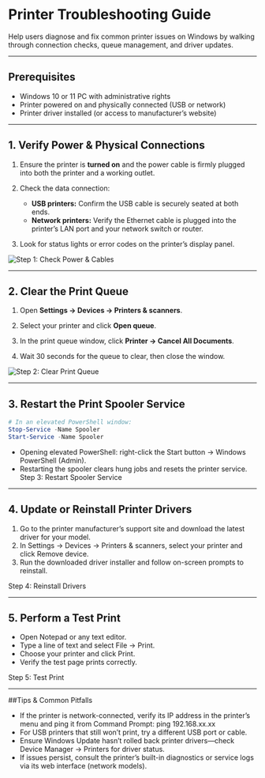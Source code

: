 # Printer Troubleshooting Guide

Help users diagnose and fix common printer issues on Windows by walking through connection checks, queue management, and driver updates.

---

## Prerequisites

- Windows 10 or 11 PC with administrative rights  
- Printer powered on and physically connected (USB or network)  
- Printer driver installed (or access to manufacturer’s website)  

---

## 1. Verify Power & Physical Connections

1. Ensure the printer is **turned on** and the power cable is firmly plugged into both the printer and a working outlet.  

2. Check the data connection:  
   - **USB printers:** Confirm the USB cable is securely seated at both ends.  
   - **Network printers:** Verify the Ethernet cable is plugged into the printer’s LAN port and your network switch or router.  

3. Look for status lights or error codes on the printer’s display panel.  

![Step 1: Check Power & Cables](../assets/screenshots/printer-troubleshooting-step1.png)

---

## 2. Clear the Print Queue

1. Open **Settings → Devices → Printers & scanners**.  

2. Select your printer and click **Open queue**.  

3. In the print queue window, click **Printer → Cancel All Documents**.  

4. Wait 30 seconds for the queue to clear, then close the window.  

![Step 2: Clear Print Queue](../assets/screenshots/printer-troubleshooting-step2.png)

---

## 3. Restart the Print Spooler Service

```powershell
# In an elevated PowerShell window:
Stop-Service -Name Spooler
Start-Service -Name Spooler
```
- Opening elevated PowerShell: right-click the Start button → Windows PowerShell (Admin).
- Restarting the spooler clears hung jobs and resets the printer service.
Step 3: Restart Spooler Service

---

## 4. Update or Reinstall Printer Drivers
1. Go to the printer manufacturer’s support site and download the latest driver for your model.
2. In Settings → Devices → Printers & scanners, select your printer and click Remove device.
3. Run the downloaded driver installer and follow on-screen prompts to reinstall.

Step 4: Reinstall Drivers

---

## 5. Perform a Test Print
- Open Notepad or any text editor.
- Type a line of text and select File → Print.
- Choose your printer and click Print.
- Verify the test page prints correctly.

Step 5: Test Print

---

##Tips & Common Pitfalls
- If the printer is network-connected, verify its IP address in the printer’s menu and ping it from Command Prompt:
ping 192.168.xx.xx
- For USB printers that still won’t print, try a different USB port or cable.
- Ensure Windows Update hasn’t rolled back printer drivers—check Device Manager → Printers for driver status.
- If issues persist, consult the printer’s built-in diagnostics or service logs via its web interface (network models).

